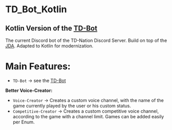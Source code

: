 # TD_Bot_Kotlin
## Kotlin Version of the [TD-Bot](https://github.com/Th3Ph4nt0m/TD-Bot)
The current Discord bot of the TD-Nation Discord Server. 
Build on top of the [JDA](https://github.com/DV8FromTheWorld/JDA).
Adapted to Kotlin for modernization.


# Main Features:
* `TD-Bot` -> see the [TD-Bot](https://github.com/Th3Ph4nt0m/TD-Bot)

**Better Voice-Creator:**
* `Voice-Creator` -> Creates a custom voice channel, with the name of the game currently played by the user or his custom status.
* `Competitive-Creator` -> Creates a custom competitive voice channel, according to the game with a channel limit. Games can be added easily per Enum.
